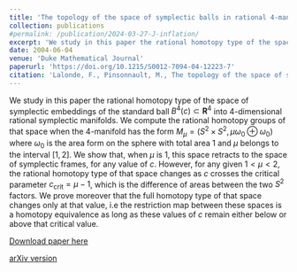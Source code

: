 ```yaml
---
title: 'The topology of the space of symplectic balls in rational 4-manifolds'
collection: publications
#permalink: /publication/2024-03-27-J-inflation/ 
excerpt: 'We study in this paper the rational homotopy type of the space of symplectic embeddings of the standard ball $B^4(c) \subset \mathbf{R}^4$ into 4-dimensional rational symplectic manifolds. We compute the rational homotopy groups of that space when the 4-manifold has the form $M_{\mu}=(S^2\times S^2,\mu\omega_0\oplus\omega_0)$ where $\omega_0$ is the area form on the sphere with total area 1 and $\mu$ belongs to the interval $[1,2]$.'
date: 2004-06-04
venue: 'Duke Mathematical Journal'
paperurl: 'https://doi.org/10.1215/S0012-7094-04-12223-7'
citation: 'Lalonde, F., Pinsonnault, M., The topology of the space of symplectic balls in rational 4-manifolds. Duke Math. J. 122 (2004), no.2, 347–397.'
---
```

We study in this paper the rational homotopy type of the space of symplectic embeddings of the standard ball $B^4(c) \subset \mathbf{R}^4$ into 4-dimensional rational symplectic manifolds. We compute the rational homotopy groups of that space when the 4-manifold has the form $M_{\mu}=(S^2\times S^2,\mu\omega_0\oplus\omega_0)$ where $\omega_0$ is the area form on the sphere with total area 1 and $\mu$ belongs to the interval $[1,2]$. We show that, when $\mu$ is 1, this space retracts to the space of symplectic frames, for any value of $c$. However, for any given $1<\mu<2$, the rational homotopy type of that space changes as $c$ crosses the critical parameter $c_{\mathrm{crit}}=\mu-1$, which is the difference of areas between the two $S^2$ factors. We prove moreover that the full homotopy type of that space changes only at that value, i.e the restriction map between these spaces is a homotopy equivalence as long as these values of $c$ remain either below or above that critical value.

[Download paper here](https://doi.org/10.1215/S0012-7094-04-12223-7)

[arXiv version](https://arxiv.org/abs/0207096)
